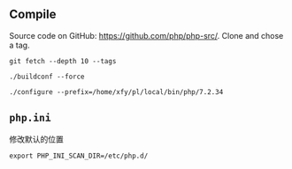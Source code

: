 ## Compile

Source code on GitHub: https://github.com/php/php-src/. Clone and chose a tag.

```shell
git fetch --depth 10 --tags
```

```shell
./buildconf --force
```

```shell
./configure --prefix=/home/xfy/pl/local/bin/php/7.2.34
```

## `php.ini`

修改默认的位置

```shell
export PHP_INI_SCAN_DIR=/etc/php.d/
```